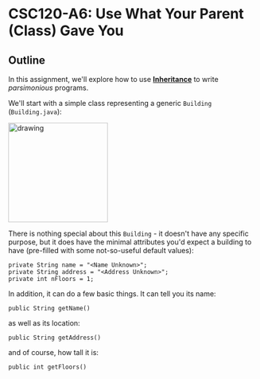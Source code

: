 # CSC120-A6: Use What Your Parent (Class) Gave You

## Outline
In this assignment, we'll explore how to use [**Inheritance**](https://en.wikipedia.org/wiki/Inheritance_(object-oriented_programming)) to write _parsimonious_ programs. 

We'll start with a simple class representing a generic `Building` (`Building.java`):

<img src="https://cdn-icons-png.flaticon.com/512/1324/1324872.png" alt="drawing" width="200"/>

There is nothing special about this `Building` - it doesn't have any specific purpose, but it does have the minimal attributes you'd expect a building to have (pre-filled with some not-so-useful default values):

```
private String name = "<Name Unknown>";
private String address = "<Address Unknown>";
private int nFloors = 1;
```

In addition, it can do a few basic things. It can tell you its name:

```
public String getName()
```

as well as its location:
```
public String getAddress()
```

and of course, how tall it is:
```
public int getFloors()
```
